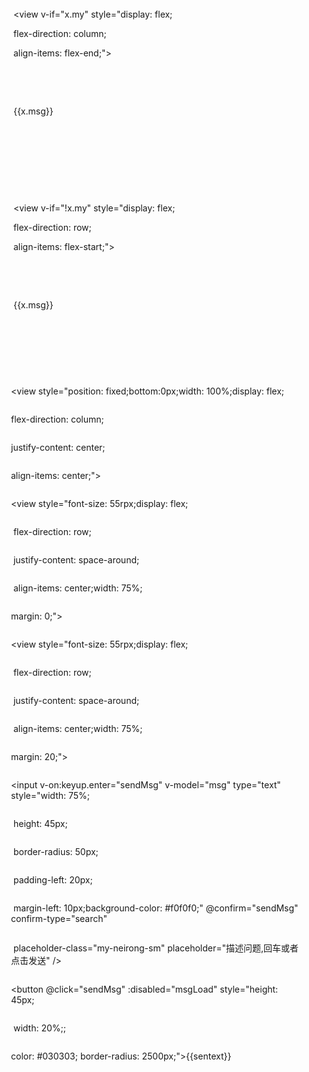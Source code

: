 <script src="https://unpkg.com/vue@3/dist/vue.global.js"></script>

<script src="https://unpkg.com/axios/dist/axios.min.js"></script>



<div id="app" style="display: flex;flex-flow: column;margin: 20 ">

 <scroll-view scroll-with-animation scroll-y="true" style="width: 100%;">

  <!-- 用来获取消息体高度 -->

  <view id="okk" scroll-with-animation>

   <!-- 消息 -->

   <view v-for="(x,i) in msgList" :key="i">

​    <!-- 用户消息 头像可选加入-->

​    <view v-if="x.my" style="display: flex;

​        flex-direction: column;

​        align-items: flex-end;">

​     <view style="width: 400rpx;">

​      <view style="border-radius: 35rpx;">

​       <text style="word-break: break-all;">{{x.msg}}</text>

​      </view>

​     </view>



​    </view>

​    <!-- 机器人消息 -->

​    <view v-if="!x.my" style="display: flex;

​        flex-direction: row;

​        align-items: flex-start;">



​     <view style="width: 500rpx;">

​      <view style="border-radius: 35rpx;background-color: #f9f9f9;">

​       <text style="word-break: break-all;">{{x.msg}}</text>

​      </view>

​     </view>

​    </view>

   </view>





   <view style="height: 130rpx;">



   </view>

  </view>



 </scroll-view>



 <!-- 底部导航栏 -->

 <view style="position: fixed;bottom:0px;width: 100%;display: flex;

  flex-direction: column;

  justify-content: center;

  align-items: center;">

  <view style="font-size: 55rpx;display: flex;

​    flex-direction: row;

​    justify-content: space-around;

​    align-items: center;width: 75%;

  margin: 0;">

  </view>

  <view style="font-size: 55rpx;display: flex;

​    flex-direction: row;

​    justify-content: space-around;

​    align-items: center;width: 75%;

  margin: 20;">



   <input v-on:keyup.enter="sendMsg" v-model="msg" type="text" style="width: 75%;

​      height: 45px;

​      border-radius: 50px;

​      padding-left: 20px;

​      margin-left: 10px;background-color: #f0f0f0;" @confirm="sendMsg" confirm-type="search"

​    placeholder-class="my-neirong-sm" placeholder="描述问题,回车或者点击发送" />

   <button @click="sendMsg" :disabled="msgLoad" style="height: 45px;

​      width: 20%;;

  color: #030303;   border-radius: 2500px;">{{sentext}}</button>

  </view>

 </view>

 </view>

</div>

<script>

 const { createApp } = Vue

 createApp({

  data () {

   return {

​    api: '',

​    msgLoad: false,

​    anData: {},

​    sentext: '先输入api再发送问题',

​    // sentext: '发送',



​    animationData: {},

​    showTow: false,

​    msgList: [{

​     my: false,

​     msg: "你好我是openAI机器人,请问有什么问题可以帮助您?"

​    }],

​    msgContent: "",

​    msg: ""

   }

  },

  methods: {



   entapi () {

​    console.log('11');

​    this.sentext = 'api检测中'

​    axios.post('https://api.openai.com/v1/completions', {

​     prompt: '你好呀', max_tokens: 2048, model: "text-davinci-003"

​    }, {

​     headers: { 'content-type': 'application/json', 'Authorization': 'Bearer ' + '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' }

​    }).then(res => {

​     console.log('suss', res);

​     this.msgLoad = false

​     this.sentext = '发送'





​    }).catch(error => {

​     console.log('error', error);

​     console.log(error.code);

​     if (error.code == 'ERR_BAD_REQUEST') {

​      this.sentext = 'apikey错误，检查确认后重新输入'

​      this.msgLoad = true



​      return 0;

​     }

​    })

   },

   sendMsg () {



​    // 消息为空不做任何操作

​    if (this.msg == "") {

​     return 0;

​    }

​    this.sentext = '请求中'

​    this.msgList.push({

​     "msg": this.msg,

​     "my": true

​    })

​    console.log(this.msg);

​    this.msgContent += ('YOU:' + this.msg + "\n")

​    this.msgLoad = true

​    // 清除消息

​    this.msg = ""

​    axios.post('https://api.openai.com/v1/completions', {

​     prompt: this.msgContent, max_tokens: 2048, model: "text-davinci-003"

​    }, {

​     headers: { 'content-type': 'application/json', 'Authorization': 'Bearer ' + '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' }

​    }).then(res => {

​     console.log(res);

​     let text = res.data.choices[0].text.replace("openai:", "").replace("openai：", "").replace(/^\n|\n$/g, "")

​     console.log(text);

​     this.msgList.push({

​      "msg": text,

​      "my": false

​     })

​     this.msgContent += (text + "\n")

​     this.msgLoad = false

​     this.sentext = '发送'

​    }).catch(error => {

​     console.log('error', error);

​     console.log(error.code);

​     this.sentext = '请求失败,重新输入问题发送'

​     this.msgLoad = false

​    })

   },

  }

 }).mount('#app')

</script>
